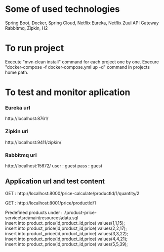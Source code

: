 # Some of used technologies

Spring Boot, Docker, Spring Cloud, Netflix Eureka, Netflix Zuul API Gateway Rabbitmq, Zipkin, H2

# To run project

Execute "mvn clean install" command for each project one by one.
Execure "docker-compose -f docker-compose.yml up -d" command in projects home path.

# To test and monitor aplication

### Eureka url

http://localhost:8761/

### Zipkin url

http://localhost:9411/zipkin/

### Rabbitmq url

http://localhost:15672/
user : guest
pass : guest

## Application url and test content

GET : http://localhost:8000/price-calculate/productId/1/quantity/2

GET : http://localhost:8001/price/productId/1

Predefined products under :  .\product-price-service\src\main\resources\data.sql<br>
    insert into product_price(id,product_id,price) values(1,1,15);<br>
    insert into product_price(id,product_id,price) values(2,2,17);<br>
    insert into product_price(id,product_id,price) values(3,3,22);<br>
    insert into product_price(id,product_id,price) values(4,4,21);<br>
    insert into product_price(id,product_id,price) values(5,5,39);<br>

